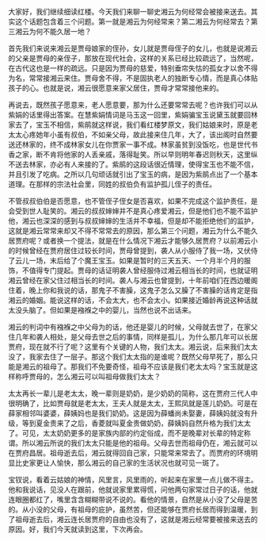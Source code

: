 
大家好，我们继续细读红楼。今天我们来聊一聊史湘云为何经常会被接来送去。其实这个话题包含着三个问题。第一就是湘云为何经常来？第二湘云为何经常去？第三湘云为何不能久居一地？

首先我们来说来湘云是贾母娘家的侄孙，女儿就是贾母侄子的女儿，也就是说湘云的父亲是贾母的亲侄子，那放在现代社会，这样的关系已经比较疏远了，当然呢，在古代这也是一样的疏远。只是因为贾母的慈爱，特别垂帘失怙的孤女才以舍不得为名，常常接湘云来住。贾母舍不得，不是固执老人的独断专心情，而是真心体贴孩子的心。也就是说，湘云很愿意来家父居住，贾母才常常接他来的。

再说去，既然孩子愿意来，老人愿意要，那为什么还要常常去呢？也许我们可以从紫娟的话里得出答案。在慧紫娟情词是马玉这一回里，紫娟骗宝玉说黛玉就要回林家去了，宝玉不相信，紫鹃就这样说，我们看红楼梦原文，我们姑娘来时，原是老太太心疼她年小虽有叔伯，不如亲父母，故此接来住几年，大了，该出阁时自然要送还林家的，终不成林家女儿在你贾家一事不成。林家虽贫到没饭吃，也是世代书香之家，断不肯将他家的人丢亲戚，落得耻笑。所以早则明年春迟则秋天，这里纵不送去林家，亦必有人来接的了。紫鹃的这段话很近情理，使得宝玉也不能不信，并且引发了吃病。之所以几句顽话就引出了宝玉的病，是因为紫鹃点出了一个基本道理。在那样的宗法社会里，同姓的叔伯负有监护孤儿侄子的责任。

不管叔叔伯伯是否愿意，也不管侄子侄女是否喜欢，如果不完成这个监护责任，是会受到世人耻笑的。湘云的叔叔婶婶并不是真心疼爱湘云，但是他们也不能不监护他，湘云也深深的感到与叔叔婶婶的生活并不幸福，但是却不能拒绝他们的监护，这就是湘云常常来却又不得不常常去的原因，那么第三个问题，湘云为什么不能久居贾府呢？或者换一个提法，就是在什么情况下湘云才能够久居贾府？以前湘云小的时候曾经在贾府居住过较长时间，贾母曾提到，袭人从小服侍了我一场，又伏侍了云儿一场，末后给了个魔王宝玉。如果是暂时的三天五天、一个月半个月的服饰，不值得专门提起。贾母的话证明袭人曾经服侍过湘云相当长的时间，也就证明湘云曾经在家父住过相当长的时间。袭人与湘云也曾提到，十年前咱们在西边暖阁住着，晚上你和我说的话，那鬼子不害臊，这鬼子怎么又臊了不害臊的话肯定是指湘云的婚姻。能说这样的话，不会太大，也不会太小。如果接近婚龄再说这种话就太没头脑了。但如果是襁褓之中的婴儿，当然也说不出话来。

湘云的判词中有襁褓之中父母为的话，他还是婴儿的时候，父母就去世了，在家父住几年和袭人相处，是父母去世之后的事情，同样是孤儿，为什么那几年可以长居贾府，现在就不行了呢？这里有个关键的人物，我们太太。湘云说，后来我们太太没了，我家去住了一层子。那这个我们太太指的是谁呢？既然父母早死了，那么只能是湘云的祖母了。那我们不免要奇怪，祖母不应该是我们老太太吗？宝玉就是这样称呼贾母的，怎么湘云可以叫祖母做我们太太？

太太再长一辈儿是老太太，晚一辈则是奶奶，是少奶奶的简称，这在贾府三代人中很明确了，比如贾母就是老太太，王夫人就是太太，王熙凤就是莲儿奶奶。可是在薛家相邻叫婆婆，薛姨妈也是我们奶奶。这是因为薛蟠尚未娶妻，薛姨妈就没有升级，等到夏金贵来了之后，香菱就叫夏金贵做奶奶，薛姨妈自然升格为我们太太了。可见，太太奶奶更多的是家族内部的约定俗成，而不是晚辈对长辈的特定称谓。所以湘云所说的我们太太只能是他的祖母。父母去世而祖母仍在，湘云就可以在贾府昌居。祖母逝去后，湘云就得回自己家，只能常来常去了。而贾府的环境明显比史家更让人愉快，那么湘云的自己家的生活状况也就可见一斑了。

宝钗说，看着云姑娘的神情，风里言，风里雨的，听起来在家里一点儿做不得主。他和我说话，见没人在跟前，他就说家里累得慌，问他两句家常过日子的话，他就连眼圈都红了，嘴里含含糊糊带说不说的。看他的情景，自然是从小没了父母是苦的。从小没的父母，有祖母的庇护，虽然苦，但还能够在贾府长居而得到温暖，到了祖母逝去后，湘云连长居贾府的自由也没有了，这就是湘云经常要被接来送去的原因。好，我们今天就读到这里，下次再会。


